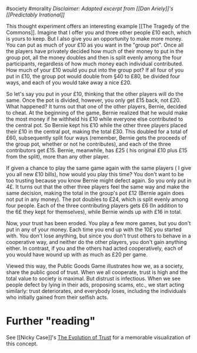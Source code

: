 #society #morality 
*Disclaimer: Adapted excerpt from [[Dan Ariely]]'s [[Predictably Irrational]]*

This thought experiment offers an interesting example [[The Tragedy of the Commons]]. Imagine that I offer you and three other people £10 each, which is yours to keep. But I also give you an opportunity to make more money. You can put as much of your £10 as you want in the "group pot". Once all the players have privately decided how much of their money to put in the group pot, all the money doubles and then is split evenly among the four participants, regardless of how much money each individual contributed. How much of your £10 would you put into the group pot? If all four of you put in £10, the group pot would double from §40 to £80, be divided four ways, and each of you would take away a nice £20.

So let's say you put in your £10, thinking that the other players will do the same. Once the pot is divided, however, you only get £15 back, not £20. What happened? It turns out that one of the other players, Bernie, decided to cheat. At the beginning of the game, Bernie realized that he would make the most money if he withheld his £10 while everyone else contributed to the central pot. So Bernie kept his £10 while the other three players placed their £10 in the central pot, making the total £30. This doubled for a total of £60, subsequently split four ways (remember, Bernie gets the proceeds of the group pot, whether or not he contributes), and each of the three contributors get £15. Bernie, meanwhile, has £25 ( his original £10 plus £15 from the split), more than any other player.

If given a chance to play the same game again with the same players ( I give you all new £10 bills), how would you play this time? You don't want to be too trusting because you know Bernie might defect again. So you only put in 4£. It turns out that the other three players feel the same way and make the same decision, making the total in the group's pot £12 (Bernie again does not put in any money). The pot doubles to £24, which is split evenly among four people. Each of the three contributing players gets £6 (In addition to the 6£ they kept for themselves), while Bernie winds up with £16 in total.

Now, your trust has been eroded. You play a few more games, but you don't put in any of your money. Each time you end up with the 10£ you started with. You don't lose anything, but since you don't trust others to behave in a cooperative way, and neither do the other players, you don't gain anything either. In contrast, if you and the others had acted cooperatively, each of you would have wound up with as much as £20 per game.

Viewed this way, the Public Goods Game illustrates how we, as a society, share the public good of trust. When we all cooperate, trust is high and the total value to society is maximal. But distrust is infectious. When we see people defect by lying in their ads, proposing scams, etc., we start acting similarly: trust deteriorates, and everybody loses, including the individuals who initially gained from their selfish acts.

# Further "reading"
See [[Nicky Case]]'s [The Evolution of Trust](https://ncase.me/trust/) for a memorable visualization of this concept.